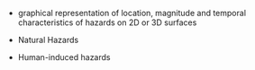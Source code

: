 - graphical representation of location, magnitude and temporal characteristics of hazards on 2D or 3D surfaces

- Natural Hazards
- Human-induced hazards
	  